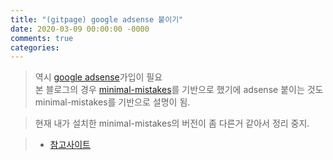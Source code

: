 ```yaml
---
title: "(gitpage) google adsense 붙이기"
date: 2020-03-09 00:00:00 -0000
comments: true
categories: 
---
```


> 역시 [google adsense](https://www.google.com/adsense/)가입이 필요<br>
> 본 블로그의 경우 [minimal-mistakes](https://github.com/mmistakes/minimal-mistakes)를 기반으로 했기에 adsense 붙이는 것도 minimal-mistakes를 기반으로 설명이 됨.

> 현재 내가 설치한 minimal-mistakes의 버전이 좀 다른거 같아서 정리 중지.

> * [참고사이트](https://devinlife.com/howto%20github%20pages/adsense/)
